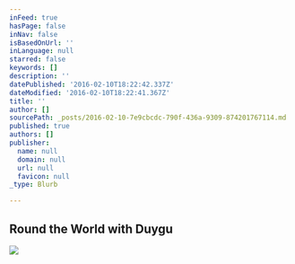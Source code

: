 ```yaml
---
inFeed: true
hasPage: false
inNav: false
isBasedOnUrl: ''
inLanguage: null
starred: false
keywords: []
description: ''
datePublished: '2016-02-10T18:22:42.337Z'
dateModified: '2016-02-10T18:22:41.367Z'
title: ''
author: []
sourcePath: _posts/2016-02-10-7e9cbcdc-790f-436a-9309-874201767114.md
published: true
authors: []
publisher:
  name: null
  domain: null
  url: null
  favicon: null
_type: Blurb

---
```

## Round the World with Duygu
![](https://s3-us-west-2.amazonaws.com/the-grid-img/p/a15e9776db70ed2de883c63babff7b2ed2717dea.jpg)